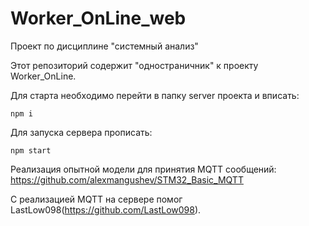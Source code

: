 # Worker_OnLine_web
Проект по дисциплине "системный анализ"

Этот репозиторий содержит "одностраничник" к проекту Worker_OnLine.

Для старта необходимо перейти в папку server проекта и вписать:
```
npm i
```

Для запуска сервера прописать:
```
npm start
```

Реализация опытной модели для принятия MQTT сообщений: https://github.com/alexmangushev/STM32_Basic_MQTT

С реализацией MQTT на сервере помог LastLow098(https://github.com/LastLow098).
